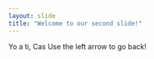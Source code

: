 ```yaml
---
layout: slide
title: "Welcome to our second slide!"
---
```

Yo a ti, Cas
Use the left arrow to go back!
